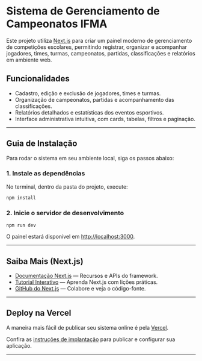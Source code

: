 # Sistema de Gerenciamento de Campeonatos IFMA

Este projeto utiliza [Next.js](https://nextjs.org) para criar um painel moderno de gerenciamento de competições escolares, permitindo registrar, organizar e acompanhar jogadores, times, turmas, campeonatos, partidas, classificações e relatórios em ambiente web.

## Funcionalidades

- Cadastro, edição e exclusão de jogadores, times e turmas.
- Organização de campeonatos, partidas e acompanhamento das classificações.
- Relatórios detalhados e estatísticas dos eventos esportivos.
- Interface administrativa intuitiva, com cards, tabelas, filtros e paginação.

---

## Guia de Instalação

Para rodar o sistema em seu ambiente local, siga os passos abaixo:

### 1. Instale as dependências

No terminal, dentro da pasta do projeto, execute:

```
npm install
```

### 2. Inicie o servidor de desenvolvimento

```
npm run dev
```

O painel estará disponível em [http://localhost:3000](http://localhost:3000).

---

## Saiba Mais (Next.js)

- [Documentação Next.js](https://nextjs.org/docs) — Recursos e APIs do framework.
- [Tutorial Interativo](https://nextjs.org/learn) — Aprenda Next.js com lições práticas.
- [GitHub do Next.js](https://github.com/vercel/next.js) — Colabore e veja o código-fonte.

---

## Deploy na Vercel

A maneira mais fácil de publicar seu sistema online é pela [Vercel](https://vercel.com/new?utm_medium=default-template&filter=next.js&utm_source=create-next-app&utm_campaign=create-next-app-readme).

Confira as [instruções de implantação](https://nextjs.org/docs/app/building-your-application/deploying) para publicar e configurar sua aplicação.

---
